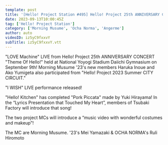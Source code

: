 ```yaml
---
template: post
title: '[Hello! Project Station #495] Hello! Project 25th ANNIVERSARY CONCERT "LOVE Machine" Morning Musume. `23 "I WISH" Kitchen & Lyrics MC: Mei Yamazaki & Ruli Hiromoto'
date: 2023-09-13T10:00:45Z
tag: ['Hello! Project Station']
category: ['Morning Musume', 'Ocha Norma', 'Angerme']
author: auto 
videoID: iz5yC9fxxvY
subTitle: iz5yC9fxxvY.vtt
---
```

"LOVE Machine" LIVE from Hello! Project 25th ANNIVERSARY CONCERT "Theme Of Hello!" held at National Yoyogi Stadium Daiichi Gymnasium on September 9th! Morning Musume '23's new members Haruka Inoue and Ako Yumigeta also participated from "Hello! Project 2023 Summer CITY CIRCUIT." 

"I WISH" LIVE performance released! 

"Hello! Kitchen" has completed "Pork Piccata" made by Yuki Hirayama! 
In the “Lyrics Presentation that Touched My Heart”, members of Tsubaki Factory will introduce that song!  

The two project MCs will introduce a “music video with wonderful costumes and makeup”! 

The MC are Morning Musume. '23's Mei Yamazaki & OCHA NORMA's Ruli Hiromoto
